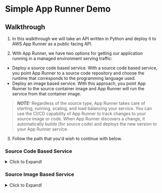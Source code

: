 # Simple App Runner Demo

## Walkthrough

1. In this walkthrough we will take an API written in Python and deploy it to AWS App Runner as a public facing API.

2. With App Runner, we have two options for getting our application running in a managed environment serving traffic:

- Deploy a source code based service. With a source code based service, you point App Runner to a source code repository and choose the runtime that corresponds to the programming language used.
- Deploy an image based service. With this approach, you point App Runner to the source container image and App Runner will run the service from that container image.

> **_NOTE:_** Regardless of the source type, App Runner takes care of starting, running, scaling, and load balancing your service. You can use the CI/CD capability of App Runner to track changes to your source image or code. When App Runner discovers a change, it automatically builds (for source code) and deploys the new version to your App Runner service.

3. Follow the path that you'd wish to continue with below.

### Source Code Based Service

<details><summary> Click to Expand! </summary>

1. Let's start by navigating to the AWS App Runner [Console](https://console.aws.amazon.com/apprunner/home).

2. Next, select "Create an App Runner service"

![App Runner Console](./images/apprunner_console.png)

3. The first step is to choose what our source will be, and how we want deployments to be triggered (manual or automatic).

![Step 1](./images/step_1.png)

4. Navigate to github and fork this [repo](https://github.com/adamjkeller/simple-apprunner-demo) as this will be the source code repository that we will deploy from.
   For more information on how to fork a repo, check out the [documentation](https://docs.github.com/en/get-started/quickstart/fork-a-repo).

5. Head back to the App Runner console, and choose `Source code repository`.

6. Next, we need to setup a connection to GitHub.
   This will allow the App Runner service to communicate with GitHub to pull down the source code.
   Click `Add new`, and follow the steps to create the connection.
   Once done, come back here and let's select the repo.

7. Under `Connect to GitHub`, do the following:

- Choose the connection that you just created
- Select the repository that you forked (simple-apprunner-demo)
- Choose main for the branch

8. The deployment settings are where we can select the deployment mechanism for our App Runner service. Once you select, click Next.

- Automatic will enable continuous deployment every time a commit is pushed to the main branch.
- Manual will require the user to trigger a deployment via the console or AWS CLI. (Note that there is a fee associated with automated deployments, please see the pricing docs for more details.)

9. Step 2 prompts us to make a decision on where we want the build configuration to live.
   We can either create it in the console, or define it in a yaml file stored in our git repository.
   The build configuration is where we specify the runtime (Java, Python, Nodejs), the build command, and finally the command to start the application.
   For this walkthrough, we will define the configuration in the console.
   Follow the steps below:

   a. Runtime: Choose `Python3`

   b. Build command: `pip install -r requirements.txt`

   c. Start command: `uvicorn --host 0.0.0.0 --port 8080 --log-level info main:app`

   d. Port: `8080`

   Alternatively, as mentioned above we can define this in a yaml file. Here's what that would look like:

   ```yaml
   version: 1.0
   runtime: python3
   build:
   commands:
     build:
       - pip install -r requirements.txt
   run:
   runtime-version: 3.8
   command: uvicorn --host 0.0.0.0 --port 8080 --log-level info main:app
   network:
     port: 8080
   ```

10. In step 3, we get to configure our service to serve our applications needs.
    While there are quite a few options here, we are only going to modify the service settings and stick with defaults for the rest.
    For service settings, do the following:

    a. Service name: `apprunner-source-code-demo`

    b. Virtual CPU & memory: Stick with the defaults

    c. Environment Variables: Click `Add environment variable`, for Key type `DEMO_ENV_VAR`, and for value type `I deployed this service using my source code!`.

    For more information on the other configuration options, see below:

    - Service settings: Set the name of the service as well as cpu/memory requirements and any environment variables to expose to the container at runtime.
    - Auto Scaling: Configure the scaling behavior of the application, this includes the number of concurrent requests to trigger auto scaling, and minimum/maximum instances to launch in response.
    - Health check: Set the thresholds and intervals for health checking the service.
    - Security:
      - Instance role: Set the IAM role to attach to our App Runner instances, which will enable the application to make AWS API calls defined in the role policies.
      - AWS KMS key: Choose either an AWS-owned key or a key that you manage in AWS KMS to encrypt the source code at rest.
    - Networking: If the service needs to communicate (egress) with services, databases, etc that reside in a VPC, you can choose `Custom VPC` and configure that connection.
    - Tags: Tag the App Runner services for cost, understanding of resources.

11. Once you've configured the service settings, scroll to the bottom of the page and click Next.
    Feel free to review the configuration, and when done click `Create & Deploy`.

12. That's it! Keep an eye on the deployment process and once it's done, navigate to the URL provided on the service overview page under `default domain` and you should see the app up and running!

![Complete](./images/service_complete.png)

13. Feel free to navigate around and review the different features for the service.
    In the console we can find the following:

##### Logs

- Event log: The event log shows all events related to your app runner service. Note that this is not where your application logs live.
- Deployment logs: The build and deployment outputs are logged here. Good for troubleshooting build issues.
- Application logs: All of the stderr/stdout logging for your application will fall under Application logs. This is where you will troubleshoot application related issues post deployment.

##### Activity

View your service activity -— a journal of operations like service creation, repository deployment, and service pause.

An App Runner service is a running version of your web application.

Things you can do here:

- See a list of service operations, their time range, and their current (or final) status.
- Find operations by entering a search term to scope down the list.
- Choose any listed operation to see or download its log.

##### Metrics

Track metrics related to the entire App Runner service (as opposed to detailed Instance metrics).

An App Runner service is a running version of your web application.

Things you can do here:

- See HTTP connection and request metrics for your web application.
- Track changes in the number of used and unused instances.
- Choose Add to dashboard or use the menu on a specific graph to go to the CloudWatch console for further analysis.

##### Configuration and Custom Domains

Configuration shows all of the current settings configured for your service. This is where you can make any changes if needed.
If you want to have a custom domain for your service (for example api.example.com), the custom domain section is where you can set this up.

</details>

### Source Image Based Service

<details><summary> Click to Expand! </summary>

1. Let's start by navigating to the AWS App Runner [Console](https://console.aws.amazon.com/apprunner/home).

2. Next, select "Create an App Runner service"

![App Runner Console](./images/apprunner_console.png)

3. The first step is to choose what our source will be, and how we want deployments to be triggered (manual or automatic).
   We have a choice of which registry we want to use as our image provider: Amazon ECR and Amazon ECR Public.
   Go ahead and select Amazon ECR Public, and in the Container image URI field, add the following:

`public.ecr.aws/f0j5z9b5/apprunner-api-demo:4ae29eb`

Note that we can not enable automated deployments for public images.
If you use a private image in ECR, you need to add a service role to allow App Runner to pull the image on your behalf, and then you can choose to have automated or manual deployments.

Click Next.

![Step 1](./images/step_1_source_image.png)

4. Since we are managing the build of the docker image outside of App Runner, we don't have to create a build configuration and will be proceeding to configuring the service.

5. In step 2, we get to configure our service to serve our applications needs.
   While there are quite a few options here, we are only going to modify the service settings and stick with defaults for the rest.
   For service settings, do the following:

   a. Service name: `apprunner-image-source-demo`

   b. Virtual CPU & memory: Stick with the defaults

   c. Environment Variables: Click `Add environment variable`, for Key type `DEMO_ENV_VAR`, and for value type `I deployed this service using a Docker image!`.

   For more information on the other configuration options, see below:

   - Service settings: Set the name of the service as well as cpu/memory requirements and any environment variables to expose to the container at runtime.
   - Auto Scaling: Configure the scaling behavior of the application, this includes the number of concurrent requests to trigger auto scaling, and minimum/maximum instances to launch in response.
   - Health check: Set the thresholds and intervals for health checking the service.
   - Security:
     - Instance role: Set the IAM role to attach to our App Runner instances, which will enable the application to make AWS API calls defined in the role policies.
     - AWS KMS key: Choose either an AWS-owned key or a key that you manage in AWS KMS to encrypt the source code at rest.
   - Networking: If the service needs to communicate (egress) with services, databases, etc that reside in a VPC, you can choose `Custom VPC` and configure that connection.
   - Tags: Tag the App Runner services for cost, understanding of resources.

6. Once you've configured the service settings, scroll to the bottom of the page and click Next.
   Feel free to review the configuration, and when done click `Create & Deploy`.

7. That's it! Keep an eye on the deployment process and once it's done, navigate to the URL provided on the service overview page under `default domain` and you should see the app up and running!

![Complete](./images/service_complete_docker.png)

13. Feel free to navigate around and review the different features for the service.
    In the console we can find the following:

##### Logs

- Event log: The event log shows all events related to your app runner service. Note that this is not where your application logs live.
- Deployment logs: The build and deployment outputs are logged here. Good for troubleshooting build issues.
- Application logs: All of the stderr/stdout logging for your application will fall under Application logs. This is where you will troubleshoot application related issues post deployment.

##### Activity

View your service activity -— a journal of operations like service creation, repository deployment, and service pause.

An App Runner service is a running version of your web application.

Things you can do here:

- See a list of service operations, their time range, and their current (or final) status.
- Find operations by entering a search term to scope down the list.
- Choose any listed operation to see or download its log.

##### Metrics

Track metrics related to the entire App Runner service (as opposed to detailed Instance metrics).

An App Runner service is a running version of your web application.

Things you can do here:

- See HTTP connection and request metrics for your web application.
- Track changes in the number of used and unused instances.
- Choose Add to dashboard or use the menu on a specific graph to go to the CloudWatch console for further analysis.

##### Configuration and Custom Domains

Configuration shows all of the current settings configured for your service. This is where you can make any changes if needed.
If you want to have a custom domain for your service (for example api.example.com), the custom domain section is where you can set this up.

</details>
